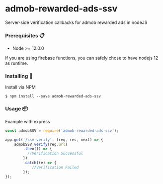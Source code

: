 # admob-rewarded-ads-ssv

Server-side verification callbacks for admob rewarded ads in nodeJS

### Prerequisites 📋
* Node >= 12.0.0

If you are using firebase functions, you can safely chose to have nodejs 12 as runtime.

### Installing 🔧
Install via NPM

```
$ npm install --save admob-rewarded-ads-ssv
```

### Usage 📦

Example with express

```JavaScript
const admobSSV = require('admob-rewarded-ads-ssv');

app.get('/ssv-verify', (req, res, next) => {
    admobSSV.verify(req.url)
        .then(() => {
          //Verification Successful
        })
        .catch((e) => {
            //Verification Failed
        });
});

```